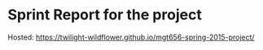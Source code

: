 # Sprint Report for the project
Hosted: https://twilight-wildflower.github.io/mgt656-spring-2015-project/
